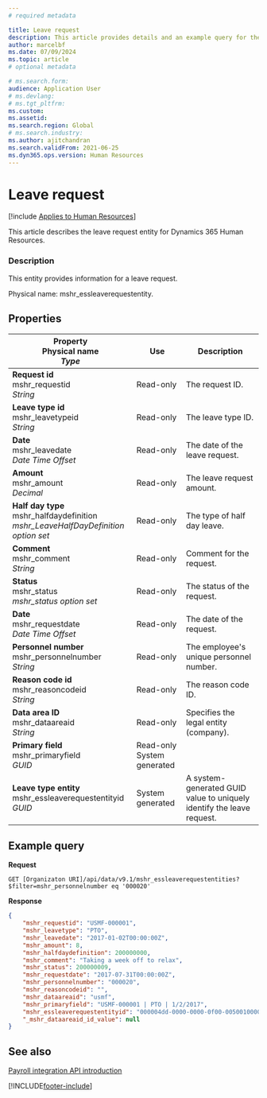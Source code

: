 ```yaml
---
# required metadata

title: Leave request
description: This article provides details and an example query for the leave request entity in Dynamics 365 Human Resources.
author: marcelbf
ms.date: 07/09/2024
ms.topic: article
# optional metadata

# ms.search.form: 
audience: Application User
# ms.devlang: 
# ms.tgt_pltfrm: 
ms.custom: 
ms.assetid: 
ms.search.region: Global
# ms.search.industry: 
ms.author: ajitchandran
ms.search.validFrom: 2021-06-25
ms.dyn365.ops.version: Human Resources
---
```


# Leave request



[!include [Applies to Human Resources](../includes/applies-to-hr.md)]

This article describes the leave request entity for Dynamics 365 Human Resources.

### Description

This entity provides information for a leave request.

Physical name: mshr_essleaverequestentity.

## Properties

| Property</br>**Physical name**</br>***Type*** | Use | Description |
| --- | --- | --- |
| **Request id**</br>mshr_requestid</br>*String* | Read-only | The request ID. |
| **Leave type id**</br>mshr_leavetypeid</br>*String* | Read-only | The leave type ID. |
| **Date**</br>mshr_leavedate</br>*Date Time Offset* | Read-only | The date of the leave request. |
| **Amount**</br>mshr_amount</br>*Decimal* | Read-only | The leave request amount. |
| **Half day type**</br>mshr_halfdaydefinition</br>*mshr_LeaveHalfDayDefinition option set* | Read-only | The type of half day leave. |
| **Comment**</br>mshr_comment</br>*String* | Read-only | Comment for the request. |
| **Status**</br>mshr_status</br>*mshr_status option set* | Read-only | The status of the request. |
| **Date**</br>mshr_requestdate</br>*Date Time Offset* | Read-only | The date of the request. |
| **Personnel number**</br>mshr_personnelnumber</br>*String* | Read-only | The employee's unique personnel number. |
| **Reason code id**</br>mshr_reasoncodeid</br>*String* | Read-only | The reason code ID. |
| **Data area ID**</br>mshr_dataareaid</br>*String* | Read-only | Specifies the legal entity (company). |
| **Primary field**</br>mshr_primaryfield</br>*GUID* | Read-only</br>System generated | |
| **Leave type entity**</br>mshr_essleaverequestentityid</br>*GUID* | System generated | A system-generated GUID value to uniquely identify the leave request. |

## Example query

**Request**

```http
GET [Organizaton URI]/api/data/v9.1/mshr_essleaverequestentities?$filter=mshr_personnelnumber eq '000020'
```

**Response**

```json
{
    "mshr_requestid": "USMF-000001",
    "mshr_leavetype": "PTO",
    "mshr_leavedate": "2017-01-02T00:00:00Z",
    "mshr_amount": 8,
    "mshr_halfdaydefinition": 200000000,
    "mshr_comment": "Taking a week off to relax",
    "mshr_status": 200000009,
    "mshr_requestdate": "2017-07-31T00:00:00Z",
    "mshr_personnelnumber": "000020",
    "mshr_reasoncodeid": "",
    "mshr_dataareaid": "usmf",
    "mshr_primaryfield": "USMF-000001 | PTO | 1/2/2017",
    "mshr_essleaverequestentityid": "000004dd-0000-0000-0f00-005001000000",
    "_mshr_dataareaid_id_value": null
}
```

## See also

[Payroll integration API introduction](hr-admin-integration-payroll-api-introduction.md)

[!INCLUDE[footer-include](../includes/footer-banner.md)]
